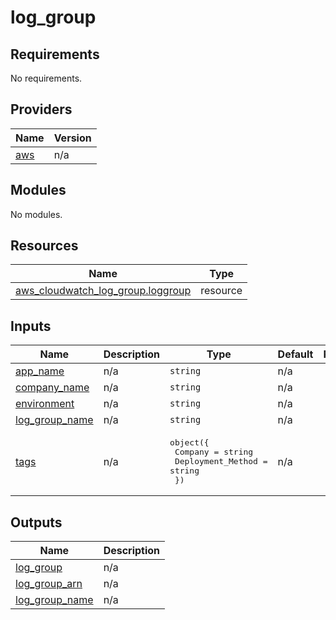 # log_group


<!-- BEGIN_TF_DOCS -->
## Requirements

No requirements.

## Providers

| Name | Version |
|------|---------|
| <a name="provider_aws"></a> [aws](#provider\_aws) | n/a |

## Modules

No modules.

## Resources

| Name | Type |
|------|------|
| [aws_cloudwatch_log_group.loggroup](https://registry.terraform.io/providers/hashicorp/aws/latest/docs/resources/cloudwatch_log_group) | resource |

## Inputs

| Name | Description | Type | Default | Required |
|------|-------------|------|---------|:--------:|
| <a name="input_app_name"></a> [app\_name](#input\_app\_name) | n/a | `string` | n/a | yes |
| <a name="input_company_name"></a> [company\_name](#input\_company\_name) | n/a | `string` | n/a | yes |
| <a name="input_environment"></a> [environment](#input\_environment) | n/a | `string` | n/a | yes |
| <a name="input_log_group_name"></a> [log\_group\_name](#input\_log\_group\_name) | n/a | `string` | n/a | yes |
| <a name="input_tags"></a> [tags](#input\_tags) | n/a | <pre>object({<br>    Company           = string<br>    Deployment_Method = string<br>  })</pre> | n/a | yes |

## Outputs

| Name | Description |
|------|-------------|
| <a name="output_log_group"></a> [log\_group](#output\_log\_group) | n/a |
| <a name="output_log_group_arn"></a> [log\_group\_arn](#output\_log\_group\_arn) | n/a |
| <a name="output_log_group_name"></a> [log\_group\_name](#output\_log\_group\_name) | n/a |
<!-- END_TF_DOCS -->
